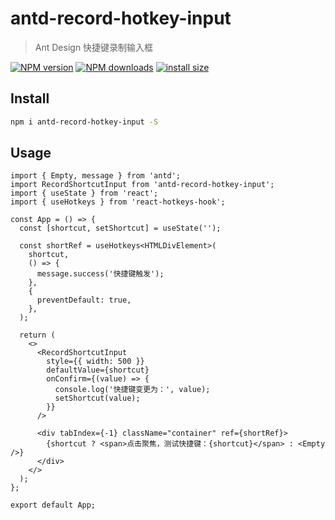 # antd-record-hotkey-input

> Ant Design 快捷键录制输入框

[![NPM version][npm-image]][npm-url] [![NPM downloads][download-image]][download-url] [![install size][npm-size]][npm-size-url]

<!-- npm url -->

[npm-image]: http://img.shields.io/npm/v/antd-record-hotkey-input.svg?style=flat-square&color=deepgreen&label=latest
[npm-url]: http://npmjs.org/package/antd-record-hotkey-input
[npm-size]: https://img.shields.io/bundlephobia/minzip/antd-record-hotkey-input?color=deepgreen&label=gizpped%20size&style=flat-square
[npm-size-url]: https://packagephobia.com/result?p=antd-record-hotkey-input
[download-image]: https://img.shields.io/npm/dm/antd-record-hotkey-input.svg?style=flat-square
[download-url]: https://npmjs.org/package/antd-record-hotkey-input

## Install

```bash
npm i antd-record-hotkey-input -S
```

## Usage

```tsx
import { Empty, message } from 'antd';
import RecordShortcutInput from 'antd-record-hotkey-input';
import { useState } from 'react';
import { useHotkeys } from 'react-hotkeys-hook';

const App = () => {
  const [shortcut, setShortcut] = useState('');

  const shortRef = useHotkeys<HTMLDivElement>(
    shortcut,
    () => {
      message.success('快捷键触发');
    },
    {
      preventDefault: true,
    },
  );

  return (
    <>
      <RecordShortcutInput
        style={{ width: 500 }}
        defaultValue={shortcut}
        onConfirm={(value) => {
          console.log('快捷键变更为：', value);
          setShortcut(value);
        }}
      />

      <div tabIndex={-1} className="container" ref={shortRef}>
        {shortcut ? <span>点击聚焦，测试快捷键：{shortcut}</span> : <Empty />}
      </div>
    </>
  );
};

export default App;
```

